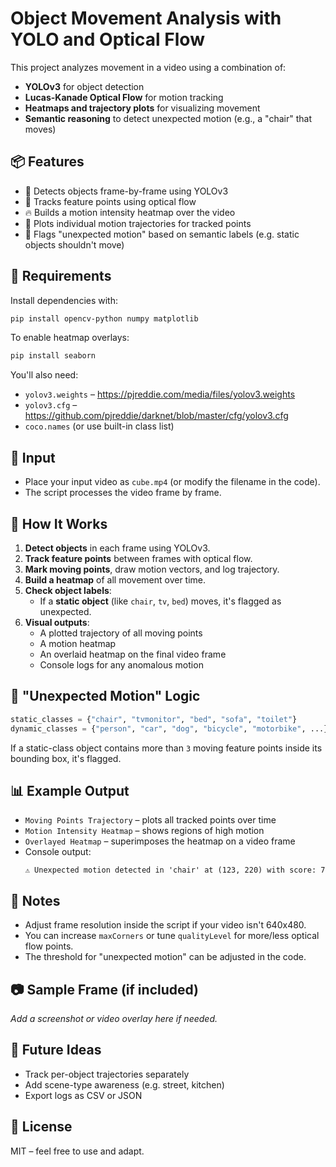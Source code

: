 # Object Movement Analysis with YOLO and Optical Flow

This project analyzes movement in a video using a combination of:
- **YOLOv3** for object detection
- **Lucas-Kanade Optical Flow** for motion tracking
- **Heatmaps and trajectory plots** for visualizing movement
- **Semantic reasoning** to detect unexpected motion (e.g., a "chair" that moves)

## 📦 Features

- 🧠 Detects objects frame-by-frame using YOLOv3
- 🎯 Tracks feature points using optical flow
- 🔥 Builds a motion intensity heatmap over the video
- 🧭 Plots individual motion trajectories for tracked points
- 🚨 Flags "unexpected motion" based on semantic labels (e.g. static objects shouldn't move)

## 📁 Requirements

Install dependencies with:

```bash
pip install opencv-python numpy matplotlib
```

To enable heatmap overlays:

```bash
pip install seaborn
```

You'll also need:
- `yolov3.weights` – https://pjreddie.com/media/files/yolov3.weights
- `yolov3.cfg` – https://github.com/pjreddie/darknet/blob/master/cfg/yolov3.cfg
- `coco.names` (or use built-in class list)

## 🎥 Input

- Place your input video as `cube.mp4` (or modify the filename in the code).
- The script processes the video frame by frame.

## 🚀 How It Works

1. **Detect objects** in each frame using YOLOv3.
2. **Track feature points** between frames with optical flow.
3. **Mark moving points**, draw motion vectors, and log trajectory.
4. **Build a heatmap** of all movement over time.
5. **Check object labels**:
   - If a **static object** (like `chair`, `tv`, `bed`) moves, it's flagged as unexpected.
6. **Visual outputs**:
   - A plotted trajectory of all moving points
   - A motion heatmap
   - An overlaid heatmap on the final video frame
   - Console logs for any anomalous motion

## 🧠 "Unexpected Motion" Logic

```python
static_classes = {"chair", "tvmonitor", "bed", "sofa", "toilet"}
dynamic_classes = {"person", "car", "dog", "bicycle", "motorbike", ...}
```

If a static-class object contains more than `3` moving feature points inside its bounding box, it's flagged.

## 📊 Example Output

- `Moving Points Trajectory` – plots all tracked points over time
- `Motion Intensity Heatmap` – shows regions of high motion
- `Overlayed Heatmap` – superimposes the heatmap on a video frame
- Console output:
  ```
  ⚠️ Unexpected motion detected in 'chair' at (123, 220) with score: 7
  ```

## 📌 Notes

- Adjust frame resolution inside the script if your video isn't 640x480.
- You can increase `maxCorners` or tune `qualityLevel` for more/less optical flow points.
- The threshold for "unexpected motion" can be adjusted in the code.

## 📷 Sample Frame (if included)

_Add a screenshot or video overlay here if needed._

## 🧪 Future Ideas

- Track per-object trajectories separately
- Add scene-type awareness (e.g. street, kitchen)
- Export logs as CSV or JSON

## 📄 License

MIT – feel free to use and adapt.
